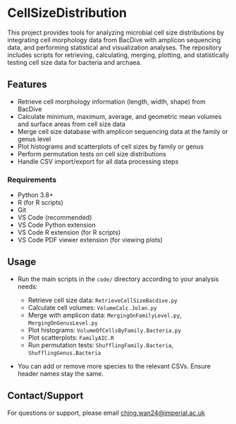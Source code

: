 # CellSizeDistribution

This project provides tools for analyzing microbial cell size distributions by integrating cell morphology data from BacDive with amplicon sequencing data, and performing statistical and visualization analyses. The repository includes scripts for retrieving, calculating, merging, plotting, and statistically testing cell size data for bacteria and archaea.

## Features

- Retrieve cell morphology information (length, width, shape) from BacDive
- Calculate minimum, maximum, average, and geometric mean volumes and surface areas from cell size data
- Merge cell size database with amplicon sequencing data at the family or genus level
- Plot histograms and scatterplots of cell sizes by family or genus
- Perform permutation tests on cell size distributions
- Handle CSV import/export for all data processing steps

### Requirements

- Python 3.8+
- R (for R scripts)
- Git
- VS Code (recommended)
- VS Code Python extension
- VS Code R extension (for R scripts)
- VS Code PDF viewer extension (for viewing plots)

## Usage

- Run the main scripts in the `code/` directory according to your analysis needs:
  - Retrieve cell size data: `RetrieveCellSizeBacdive.py`
  - Calculate cell volumes: `VolumeCalc.Jolan.py`
  - Merge with amplicon data: `MergingOnFamilyLevel.py`, `MergingOnGenusLevel.py`
  - Plot histograms: `VolumeOfCellsByFamily.Bacteria.py`
  - Plot scatterplots: `FamilyAIC.R`
  - Run permutation tests: `ShufflingFamily.Bacteria`, `ShufflingGenus.Bacteria`

- You can add or remove more species to the relevant CSVs. Ensure header names stay the same.

## Contact/Support

For questions or support, please email ching.wan24@imperial.ac.uk
